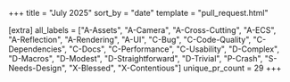 +++
title = "July 2025"
sort_by = "date"
template = "pull_request.html"

[extra]
all_labels = ["A-Assets", "A-Camera", "A-Cross-Cutting", "A-ECS", "A-Reflection", "A-Rendering", "A-UI", "C-Bug", "C-Code-Quality", "C-Dependencies", "C-Docs", "C-Performance", "C-Usability", "D-Complex", "D-Macros", "D-Modest", "D-Straightforward", "D-Trivial", "P-Crash", "S-Needs-Design", "X-Blessed", "X-Contentious"]
unique_pr_count = 29
+++
